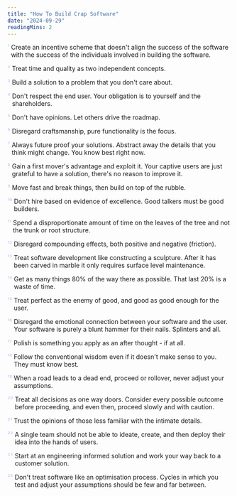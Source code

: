 ```yaml
---
title: "How To Build Crap Software"
date: "2024-09-29"
readingMins: 2
---
```


<div style="margin-top:1em">
    <div style="display: flex;"><span style="color:#BCCCFF; padding-right: 4px;">¹ </span><p style="margin:0">Create an incentive scheme that doesn't align the success of the software with the success of the individuals involved in building the software.</p></div>
    <div style="display: flex; margin-top: 1em;"><span style="color:#BCCCFF; padding-right: 4px;">² </span><p style="margin:0">Treat time and quality as two independent concepts.</p></div>
    <div style="display: flex; margin-top: 1em;"><span style="color:#BCCCFF; padding-right: 4px;">³ </span><p style="margin:0">Build a solution to a problem that you don't care about.</p></div>
    <div style="display: flex; margin-top: 1em;"><span style="color:#BCCCFF; padding-right: 4px;">⁴ </span><p style="margin:0">Don't respect the end user. Your obligation is to yourself and the shareholders.</p></div>
    <div style="display: flex; margin-top: 1em;"><span style="color:#BCCCFF; padding-right: 4px;">⁵ </span><p style="margin:0">Don't have opinions. Let others drive the roadmap.</p></div>
    <div style="display: flex; margin-top: 1em;"><span style="color:#BCCCFF; padding-right: 4px;">⁶ </span><p style="margin:0">Disregard craftsmanship, pure functionality is the focus.</p></div>
    <div style="display: flex; margin-top: 1em;"><span style="color:#BCCCFF; padding-right: 4px;">⁷ </span><p style="margin:0">Always future proof your solutions. Abstract away the details that you think might change. You know best right now.</p></div>
    <div style="display: flex; margin-top: 1em;"><span style="color:#BCCCFF; padding-right: 4px;">⁸ </span><p style="margin:0">Gain a first mover's advantage and exploit it. Your captive users are just grateful to have a solution, there's no reason to improve it.</p></div>
    <div style="display: flex; margin-top: 1em;"><span style="color:#BCCCFF; padding-right: 4px;">⁹ </span><p style="margin:0">Move fast and break things, then build on top of the rubble.</p></div>
    <div style="display: flex; margin-top: 1em;"><span style="color:#BCCCFF; padding-right: 4px;">¹⁰ </span><p style="margin:0">Don't hire based on evidence of excellence. Good talkers must be good builders.</p></div>
    <div style="display: flex; margin-top: 1em;"><span style="color:#BCCCFF; padding-right: 4px;">¹¹ </span><p style="margin:0">Spend a disproportionate amount of time on the leaves of the tree and not the trunk or root structure.</p></div>
    <div style="display: flex; margin-top: 1em;"><span style="color:#BCCCFF; padding-right: 4px;">¹² </span><p style="margin:0">Disregard compounding effects, both positive and negative (friction).</p></div>
    <div style="display: flex; margin-top: 1em;"><span style="color:#BCCCFF; padding-right: 4px;">¹³ </span><p style="margin:0">Treat software development like constructing a sculpture. After it has been carved in marble it only requires surface level maintenance.</p></div>
    <div style="display: flex; margin-top: 1em;"><span style="color:#BCCCFF; padding-right: 4px;">¹⁴ </span><p style="margin:0">Get as many things 80% of the way there as possible. That last 20% is a waste of time.</p></div>
    <div style="display: flex; margin-top: 1em;"><span style="color:#BCCCFF; padding-right: 4px;">¹⁵ </span><p style="margin:0">Treat perfect as the enemy of good, and good as good enough for the user.</p></div>
    <div style="display: flex; margin-top: 1em;"><span style="color:#BCCCFF; padding-right: 4px;">¹⁶ </span><p style="margin:0">Disregard the emotional connection between your software and the user. Your software is purely a blunt hammer for their nails. Splinters and all.</p></div>
    <div style="display: flex; margin-top: 1em;"><span style="color:#BCCCFF; padding-right: 4px;">¹⁷ </span><p style="margin:0">Polish is something you apply as an after thought - if at all.</p></div>
    <div style="display: flex; margin-top: 1em;"><span style="color:#BCCCFF; padding-right: 4px;">¹⁸ </span><p style="margin:0">Follow the conventional wisdom even if it doesn't make sense to you. They must know best.</p></div>
    <div style="display: flex; margin-top: 1em;"><span style="color:#BCCCFF; padding-right: 4px;">¹⁹ </span><p style="margin:0">When a road leads to a dead end, proceed or rollover, never adjust your assumptions.</p></div>
    <div style="display: flex; margin-top: 1em;"><span style="color:#BCCCFF; padding-right: 4px;">²⁰ </span><p style="margin:0">Treat all decisions as one way doors. Consider every possible outcome before proceeding, and even then, proceed slowly and with caution.</p></div>
    <div style="display: flex; margin-top: 1em;"><span style="color:#BCCCFF; padding-right: 4px;">²¹ </span><p style="margin:0">Trust the opinions of those less familiar with the intimate details.</p></div>
    <div style="display: flex; margin-top: 1em;"><span style="color:#BCCCFF; padding-right: 4px;">²² </span><p style="margin:0">A single team should not be able to ideate, create, and then deploy their idea into the hands of users.</p></div>
    <div style="display: flex; margin-top: 1em;"><span style="color:#BCCCFF; padding-right: 4px;">²³ </span><p style="margin:0">Start at an engineering informed solution and work your way back to a customer solution.</p></div>
    <div style="display: flex; margin-top: 1em;"><span style="color:#BCCCFF; padding-right: 4px;">²⁴ </span><p style="margin:0">Don't treat software like an optimisation process. Cycles in which you test and adjust your assumptions should be few and far between.</p></div>
</div>
